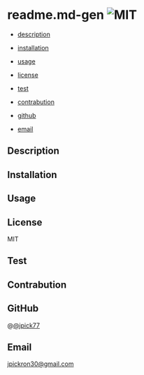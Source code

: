 # readme.md-gen ![MIT](https://img.shields.io/badge/License-MIT-red)

  - [description](#description)

  - [installation](#installation)

  - [usage](#usage)

  - [license](#license)

  - [test](#test)

  - [contrabution](#contrabution)

  - [github](#github)

  - [email](#email)

  ## Description
  


  ## Installation
  

  ## Usage
  

  ## License
  MIT

  ## Test
  

  ## Contrabution
  

  ## GitHub
  @[@jpick77](https://github.com/@jpick77)

  ## Email
  jpickron30@gmail.com
